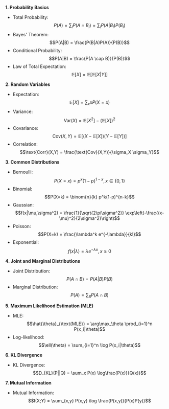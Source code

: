 **1. Probability Basics**
- Total Probability: $$P(A) = \sum_{i} P(A \cap B_i) = \sum_{i} P(A|B_i)P(B_i)$$
- Bayes' Theorem: $$P(A|B) = \frac{P(B|A)P(A)}{P(B)}$$
- Conditional Probability: $$P(A|B) = \frac{P(A \cap B)}{P(B)}$$
- Law of Total Expectation: $$\mathbb{E}[X] = \mathbb{E}[\mathbb{E}[X|Y]]$$

**2. Random Variables**
- Expectation: $$\mathbb{E}[X] = \sum_x xP(X=x)$$
- Variance: $$\text{Var}(X) = \mathbb{E}[X^2] - (\mathbb{E}[X])^2$$
- Covariance: $$\text{Cov}(X,Y) = \mathbb{E}[(X - \mathbb{E}[X])(Y - \mathbb{E}[Y])]$$
- Correlation: $$\text{Corr}(X,Y) = \frac{\text{Cov}(X,Y)}{\sigma_X \sigma_Y}$$

**3. Common Distributions**
- Bernoulli: $$P(X=x) = p^x(1-p)^{1-x}, \, x \in \{0,1\}$$
- Binomial: $$P(X=k) = \binom{n}{k} p^k(1-p)^{n-k}$$
- Gaussian: $$f(x|\mu,\sigma^2) = \frac{1}{\sqrt{2\pi\sigma^2}} \exp\left(-\frac{(x-\mu)^2}{2\sigma^2}\right)$$
- Poisson: $$P(X=k) = \frac{\lambda^k e^{-\lambda}}{k!}$$
- Exponential: $$f(x|\lambda) = \lambda e^{-\lambda x}, \, x \geq 0$$

**4. Joint and Marginal Distributions**
- Joint Distribution: $$P(A \cap B) = P(A|B)P(B)$$
- Marginal Distribution: $$P(A) = \sum_{B} P(A \cap B)$$

**5. Maximum Likelihood Estimation (MLE)**
- MLE: $$\hat{\theta}_{\text{MLE}} = \arg\max_\theta \prod_{i=1}^n P(x_i|\theta)$$
- Log-likelihood: $$\ell(\theta) = \sum_{i=1}^n \log P(x_i|\theta)$$

**6. KL Divergence**
- KL Divergence: $$D_{KL}(P||Q) = \sum_x P(x) \log\frac{P(x)}{Q(x)}$$

**7. Mutual Information**
- Mutual Information: $$I(X;Y) = \sum_{x,y} P(x,y) \log \frac{P(x,y)}{P(x)P(y)}$$
